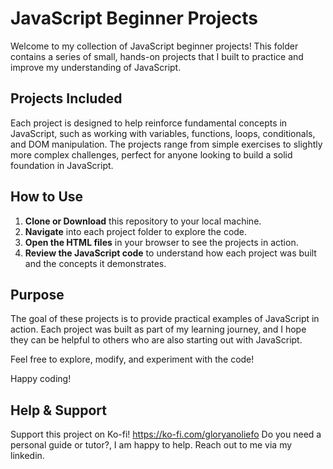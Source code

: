 # JavaScript Beginner Projects

Welcome to my collection of JavaScript beginner projects! This folder contains a series of small, hands-on projects that I built to practice and improve my understanding of JavaScript.

## Projects Included

Each project is designed to help reinforce fundamental concepts in JavaScript, such as working with variables, functions, loops, conditionals, and DOM manipulation. The projects range from simple exercises to slightly more complex challenges, perfect for anyone looking to build a solid foundation in JavaScript.

## How to Use

1. **Clone or Download** this repository to your local machine.
2. **Navigate** into each project folder to explore the code.
3. **Open the HTML files** in your browser to see the projects in action.
4. **Review the JavaScript code** to understand how each project was built and the concepts it demonstrates.

## Purpose

The goal of these projects is to provide practical examples of JavaScript in action. Each project was built as part of my learning journey, and I hope they can be helpful to others who are also starting out with JavaScript.

Feel free to explore, modify, and experiment with the code!

Happy coding!

## Help & Support
Support this project on Ko-fi! https://ko-fi.com/gloryanoliefo
Do you need a personal guide or tutor?, I am happy to help. Reach out to me via my linkedin.
